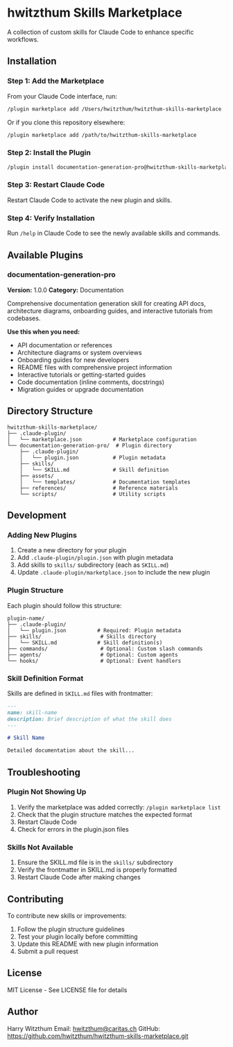 # hwitzthum Skills Marketplace

A collection of custom skills for Claude Code to enhance specific workflows.

## Installation

### Step 1: Add the Marketplace

From your Claude Code interface, run:

```bash
/plugin marketplace add /Users/hwitzthum/hwitzthum-skills-marketplace
```

Or if you clone this repository elsewhere:

```bash
/plugin marketplace add /path/to/hwitzthum-skills-marketplace
```

### Step 2: Install the Plugin

```bash
/plugin install documentation-generation-pro@hwitzthum-skills-marketplace
```

### Step 3: Restart Claude Code

Restart Claude Code to activate the new plugin and skills.

### Step 4: Verify Installation

Run `/help` in Claude Code to see the newly available skills and commands.

## Available Plugins

### documentation-generation-pro

**Version:** 1.0.0
**Category:** Documentation

Comprehensive documentation generation skill for creating API docs, architecture diagrams, onboarding guides, and interactive tutorials from codebases.

**Use this when you need:**
- API documentation or references
- Architecture diagrams or system overviews
- Onboarding guides for new developers
- README files with comprehensive project information
- Interactive tutorials or getting-started guides
- Code documentation (inline comments, docstrings)
- Migration guides or upgrade documentation

## Directory Structure

```
hwitzthum-skills-marketplace/
├── .claude-plugin/
│   └── marketplace.json          # Marketplace configuration
└── documentation-generation-pro/  # Plugin directory
    ├── .claude-plugin/
    │   └── plugin.json           # Plugin metadata
    ├── skills/
    │   └── SKILL.md              # Skill definition
    ├── assets/
    │   └── templates/            # Documentation templates
    ├── references/               # Reference materials
    └── scripts/                  # Utility scripts
```

## Development

### Adding New Plugins

1. Create a new directory for your plugin
2. Add `.claude-plugin/plugin.json` with plugin metadata
3. Add skills to `skills/` subdirectory (each as `SKILL.md`)
4. Update `.claude-plugin/marketplace.json` to include the new plugin

### Plugin Structure

Each plugin should follow this structure:

```
plugin-name/
├── .claude-plugin/
│   └── plugin.json          # Required: Plugin metadata
├── skills/                   # Skills directory
│   └── SKILL.md             # Skill definition(s)
├── commands/                 # Optional: Custom slash commands
├── agents/                   # Optional: Custom agents
└── hooks/                    # Optional: Event handlers
```

### Skill Definition Format

Skills are defined in `SKILL.md` files with frontmatter:

```markdown
---
name: skill-name
description: Brief description of what the skill does
---

# Skill Name

Detailed documentation about the skill...
```

## Troubleshooting

### Plugin Not Showing Up

1. Verify the marketplace was added correctly: `/plugin marketplace list`
2. Check that the plugin structure matches the expected format
3. Restart Claude Code
4. Check for errors in the plugin.json files

### Skills Not Available

1. Ensure the SKILL.md file is in the `skills/` subdirectory
2. Verify the frontmatter in SKILL.md is properly formatted
3. Restart Claude Code after making changes

## Contributing

To contribute new skills or improvements:

1. Follow the plugin structure guidelines
2. Test your plugin locally before committing
3. Update this README with new plugin information
4. Submit a pull request

## License

MIT License - See LICENSE file for details

## Author

Harry Witzthum
Email: hwitzthum@caritas.ch
GitHub: https://github.com/hwitzthum/hwitzthum-skills-marketplace.git